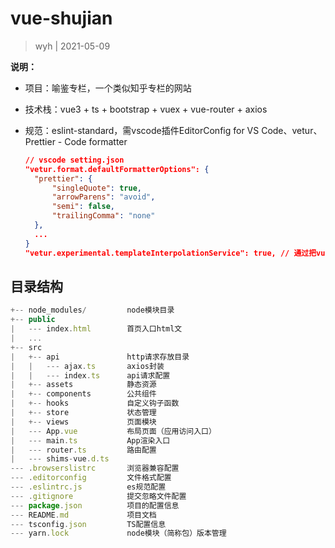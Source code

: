 # vue-shujian

> wyh | 2021-05-09

**说明：**

- 项目：喻鉴专栏，一个类似知乎专栏的网站

- 技术栈：vue3 + ts + bootstrap + vuex + vue-router + axios

- 规范：eslint-standard，需vscode插件EditorConfig for VS Code、vetur、Prettier - Code formatter

  ```json
  // vscode setting.json
  "vetur.format.defaultFormatterOptions": {
    "prettier": {
        "singleQuote": true,
        "arrowParens": "avoid",
        "semi": false,
        "trailingComma": "none"
    },
    ...
  }
  "vetur.experimental.templateInterpolationService": true, // 通过把vue转换成ts，分析补全再转成vue
  ```
  
## 目录结构

```js
+-- node_modules/         node模块目录
+-- public
|   --- index.html        首页入口html文               
|   ...
+-- src
|   +-- api               http请求存放目录
|   |   --- ajax.ts       axios封装
|   |   --- index.ts      api请求配置
|   +-- assets            静态资源
|   +-- components        公共组件
|   +-- hooks             自定义钩子函数
|   +-- store             状态管理
|   +-- views             页面模块
|   --- App.vue           布局页面（应用访问入口）
|   --- main.ts           App渲染入口
|   --- router.ts         路由配置
|   --- shims-vue.d.ts    
--- .browserslistrc       浏览器兼容配置 
--- .editorconfig         文件格式配置
--- .eslintrc.js          es规范配置
--- .gitignore            提交忽略文件配置
--- package.json          项目的配置信息
--- README.md             项目文档
--- tsconfig.json         TS配置信息
--- yarn.lock             node模块（简称包）版本管理
```
